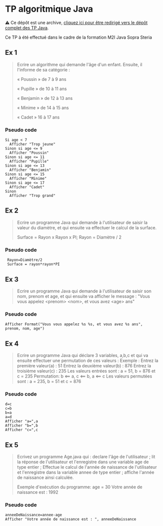 # TP algoritmique Java
⚠️ Ce dépôt est une archive, [cliquez ici pour être redirigé vers le dépôt complet des TP Java](https://github.com/mveril/TP-Java).

Ce TP à été effectué dans le cadre
de la formation M2I Java Sopra Steria
## Ex 1
>Ecrire un algorithme qui demande l'âge d'un enfant. Ensuite, il l'informe de sa catégorie :
>
>« Poussin » de 7 à 9 ans
>
>« Pupille » de 10 à 11 ans
> 
>« Benjamin » de 12 à 13 ans
>
>« Minime » de 14 à 15 ans
>
>« Cadet » 16 à 17 ans
### Pseudo code
```
Si age < 7
  Afficher "Trop jeune"
Sinon si age <= 9
  Afficher "Poussin"
Sinon si age <= 11
  Afficher "Pupille"
Sinon si age <= 13
  Afficher "Benjamin"
Sinon si age <= 15
  Afficher "Minime"
Sinon si age <= 17
  Afficher "Cadet"
Sinon
  Afficher "Trop grand" 
```

## Ex 2
>Ecrire un programme Java qui demande à l'utilisateur de saisir la valeur du diamètre, et qui ensuite va effectuer le calcul de la surface.
>
>Surface = Rayon x Rayon x PI;
Rayon = Diamètre / 2
### Pseudo code
```
 Rayon=Diamètre/2
 Surface = rayon*rayon*PI
```

## Ex 3
>Ecrire un programme Java qui demande à l'utilisateur de saisir son nom, prenom et age, et qui ensuite va afficher le message : "Vous vous appelez &lt;prenom&gt; &lt;nom&gt;, et vous avez &lt;age&gt; ans"
### Pseudo code
```
Afficher Format("Vous vous appelez %s %s, et vous avez %s ans", prenom, nom, age")
```

## Ex 4
> Ecrire un programme Java qui déclare 3 variables, a,b,c et qui va ensuite effectuer une permutation de ces valeurs :
> Exemple :
> Entrez la première valeur(a) : 51
> Entrez la deuxième valeur(b) : 876
> Entrez la troisième valeur(c) : 235
> Les valeurs entrées sont : a = 51, b = 876 et c = 235
> Permutation: b <== a, c <== b, a <== c
> Les valeurs permutées sont : a = 235, b = 51 et c = 876

### Pseudo code
```
d=c
c=b
b=a
a=d
Afficher "a=",a
Afficher "b=",b
Afficher "c=",c
```

## Ex 5

> Ecrivez un programme Age.java qui :
> declare l'âge de l'utilisateur ;
> lit la réponse de l'utilisateur et l'enregistre dans une variable age de type entier ;
> Effectue le calcul de l'année de naissance de l'utilisateur et l'enregistre dans la variable annee de type entier ;
> affiche l'année de naissance ainsi calculée.
>
> Exemple d'exécution du programme:
> age = 30
> Votre année de naissance est : 1992
### Pseudo code
```
anneeDeNaissance=annee-age
Afficher "Votre année de naissance est : ", anneeDeNaissance 
```
